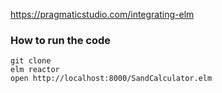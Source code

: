 https://pragmaticstudio.com/integrating-elm

### How to run the code

```
git clone
elm reactor
open http://localhost:8000/SandCalculator.elm
```
